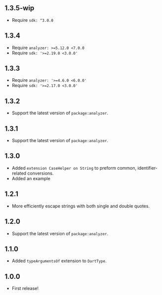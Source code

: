 ## 1.3.5-wip

- Require `sdk: ^3.0.0`

## 1.3.4

- Require `analyzer: >=5.12.0 <7.0.0`
- Require `sdk: '>=2.19.0 <3.0.0'`

## 1.3.3

- Require `analyzer: '>=4.6.0 <6.0.0'`
- Require `sdk: '>=2.17.0 <3.0.0'`

## 1.3.2

- Support the latest version of `package:analyzer`.

## 1.3.1

- Support the latest version of `package:analyzer`.

## 1.3.0

- Added `extension CaseHelper on String` to preform common, identifier-related
  conversions.
- Added an example

## 1.2.1

- More efficiently escape strings with both single and double quotes.

## 1.2.0

- Support the latest version of `package:analyzer`.

## 1.1.0

- Added `typeArgumentsOf` extension to `DartType`.

## 1.0.0

- First release!
